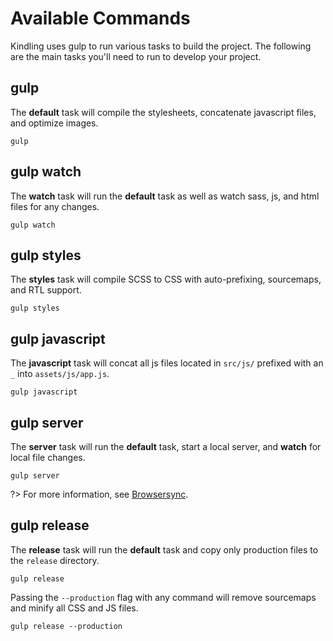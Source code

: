 # Available Commands

Kindling uses gulp to run various tasks to build the project. The following are the main tasks you'll need to run to develop your project.

## gulp

The **default** task will compile the stylesheets, concatenate javascript files, and optimize images.

```shell
gulp
```

## gulp watch

The **watch** task will run the **default** task as well as watch sass, js, and html files for any changes.

```shell
gulp watch
```

## gulp styles

The **styles** task will compile SCSS to CSS with auto-prefixing, sourcemaps, and RTL support.

```shell
gulp styles
```

## gulp javascript

The **javascript** task will concat all js files located in `src/js/` prefixed with an `_` into `assets/js/app.js`.

```shell
gulp javascript
```

## gulp server

The **server** task will run the **default** task, start a local server, and **watch** for local file changes.

```shell
gulp server
```

?> For more information, see [Browsersync](https://www.browsersync.io/).

## gulp release

The **release** task will run the **default** task and copy only production files to the `release` directory.

```shell
gulp release
```

Passing the `--production` flag with any command will remove sourcemaps and minify all CSS and JS files.

```shell
gulp release --production
```
